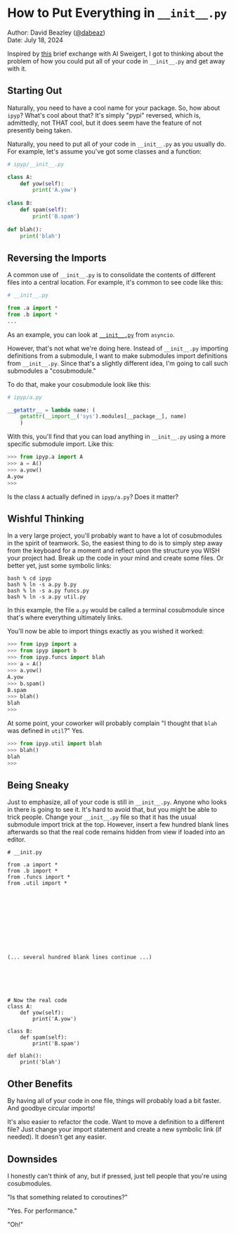 # How to Put Everything in `__init__.py`

Author: David Beazley ([@dabeaz](https://www.dabeaz.com))  
Date: July 18, 2024

Inspired by
[this](https://mastodon.social/@AlSweigart/112802553108554869) brief
exchange with Al Sweigert, I got to thinking about the problem of how
you could put all of your code in `__init__.py` and get away with it.

## Starting Out

Naturally, you need to have a cool name for your package. So, how
about `ipyp`?  What's cool about that?  It's simply "pypi" reversed,
which is, admittedly, not THAT cool, but it does seem have the feature of not
presently being taken.

Naturally, you need to put all of your code in `__init__.py` as you
usually do. For example, let's assume you've got some classes and a
function:

```python
# ipyp/__init__.py

class A:
    def yow(self):
	    print('A.yow')
		
class B:
    def spam(self):
	    print('B.spam')
		
def blah():
    print('blah')
```

## Reversing the Imports

A common use of `__init__.py` is to consolidate the contents of different files
into a central location. For example, it's common to see code like this:

```python
# __init__.py

from .a import *
from .b import *
...
```

As an example, you can look at [`__init__.py`](https://github.com/python/cpython/blob/main/Lib/asyncio/__init__.py) from `asyncio`.

However, that's not what we're doing here.  Instead of `__init__.py`
importing definitions from a submodule, I want to make submodules
import definitions from `__init__.py`.   Since that's a slightly different
idea, I'm going to call such submodules a "cosubmodule."

To do that, make your cosubmodule look like this:

```python
# ipyp/a.py

__getattr__ = lambda name: (
    getattr(__import__('sys').modules[__package__], name)
    )
```

With this, you'll find that you can load anything in `__init__.py` using 
a more specific submodule import.  Like this:

```python
>>> from ipyp.a import A
>>> a = A()
>>> a.yow()
A.yow
>>>
```

Is the class `A` actually defined in `ipyp/a.py`?  Does it matter?

## Wishful Thinking

In a very large project, you'll probably want to have a lot of
cosubmodules in the spirit of teamwork.  So, the easiest thing to do
is to simply step away from the keyboard for a moment and reflect upon
the structure you WISH your project had.  Break up the code in your mind and
create some files.  Or better yet, just some symbolic links:

```
bash % cd ipyp
bash % ln -s a.py b.py
bash % ln -s a.py funcs.py
bash % ln -s a.py util.py
```

In this example, the file `a.py` would be called a terminal cosubmodule
since that's where everything ultimately links.

You'll now be able to import things exactly as you wished it worked:

```python
>>> from ipyp import a
>>> from ipyp import b
>>> from ipyp.funcs import blah
>>> a = A()
>>> a.yow()
A.yow
>>> b.spam()
B.spam
>>> blah()
blah
>>>
```

At some point, your coworker will probably complain "I thought that
`blah` was defined in `util`?"  Yes.

```python
>>> from ipyp.util import blah
>>> blah()
blah
>>>
```

## Being Sneaky

Just to emphasize, all of your code is still in `__init__.py`.  Anyone who
looks in there is going to see it.   It's hard to avoid that, but you
might be able to trick people.   Change your `__init__.py` file so that
it has the usual submodule import trick at the top.  However, insert a few hundred
blank lines afterwards so that the real code remains hidden from view 
if loaded into an editor.

```
# __init.py

from .a import *
from .b import *
from .funcs import *
from .util import *











(... several hundred blank lines continue ...)






# Now the real code
class A:
    def yow(self):
	    print('A.yow')
		
class B:
    def spam(self):
	    print('B.spam')
		
def blah():
    print('blah')
```

## Other Benefits

By having all of your code in one file, things will probably load a
bit faster.  And goodbye circular imports!

It's also easier to refactor the code.  Want to move a definition to a
different file?  Just change your import statement and create a new
symbolic link (if needed).  It doesn't get any easier.

## Downsides

I honestly can't think of any, but if pressed, just tell people that you're
using cosubmodules.

"Is that something related to coroutines?"

"Yes. For performance."

"Oh!"


















	
